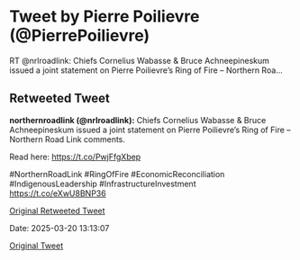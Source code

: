 # Tweet by Pierre Poilievre (@PierrePoilievre)

RT @nrlroadlink: Chiefs Cornelius Wabasse &amp; Bruce Achneepineskum issued a joint statement on Pierre Poilievre’s Ring of Fire – Northern Roa…

## Retweeted Tweet

**northernroadlink (@nrlroadlink):** Chiefs Cornelius Wabasse &amp; Bruce Achneepineskum issued a joint statement on Pierre Poilievre’s Ring of Fire – Northern Road Link comments.

Read here: https://t.co/PwjFfgXbep

#NorthernRoadLink #RingOfFire #EconomicReconciliation #IndigenousLeadership #InfrastructureInvestment https://t.co/eXwU8BNP36

[Original Retweeted Tweet](https://x.com/nrlroadlink/status/1902461103113654370)

Date: 2025-03-20 13:13:07

[Original Tweet](https://x.com/PierrePoilievre/status/1902709991208837253)
